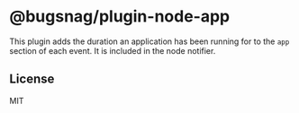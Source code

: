 # @bugsnag/plugin-node-app

This plugin adds the duration an application has been running for to the `app` section of each event. It is included in the node notifier.

## License
MIT
